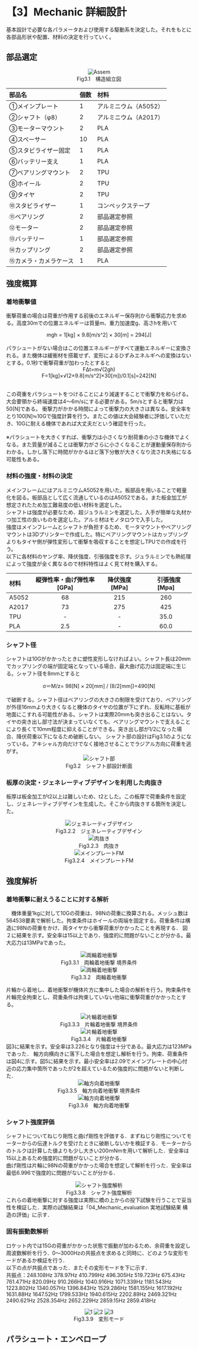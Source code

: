 # 【3】Mechanic 詳細設計
基本設計で必要な各パラメータおよび使用する駆動系を決定した。それをもとに各部品形状や配置、材料の決定を行っていく。
## 部品選定

<div align="center">
<img src="https://github.com/CanSat-FUSiON/mission5-mechanic/blob/main/figure/DD_3_1.png" alt="Assem" title="構造組立図">
<br>Fig3.1　構造組立図
</div>

<div align="center">

| 部品名 | 個数 | 材料 |
| :---- | ----- | :---- |
| ①メインプレート | 1 | アルミニウム（A5052） |
| ②シャフト（φ8） | 2 | アルミニウム（A2017） |
| ③モーターマウント | 2 | PLA |
| ④スペーサー | 10 | PLA |
| ⑤スタビライザー固定 | 1 | PLA |
| ⑥バッテリー支え | 1 | PLA |
| ⑦ベアリングマウント | 2 | TPU |
| ⑧ホイール | 2 | TPU |
| ⑨タイヤ | 2 | TPU |
| ⑩スタビライザー | 1 | コンベックステープ |
| ⑪ベアリング | 2 | 部品選定参照 |
| ⑫モーター | 2 | 部品選定参照 |
| ⑬バッテリー | 1 | 部品選定参照 |
| ⑭カップリング | 2 | 部品選定参照 |
| ⑮カメラ・カメラケース | 1 | PLA |
</div>

## 強度概算
  ### 着地衝撃値
  衝撃荷重の場合は荷重が作用する前後のエネルギー保存則から衝撃応力を求める。高度30mでの位置エネルギーは質量m、重力加速度g、高さhを用いて
  <div style="text-align: center;">
     mgh = 1[kg] × 9.8[m/s^2] × 30[m] = 294[J] 
  </div>  
  <br> 
  パラシュートがない場合はこの位置エネルギーがすべて運動エネルギーに変換される。また機体は緩衝材を搭載せず、変形によるひずみエネルギへの変換はないとする。0.1秒で衝撃荷重が加わったとすると  

  <br> 
  <div style="text-align: center;">
    FΔt=m√(2gh)
  </div>
  <div style="text-align: center;">
    F=1[kg]×√(2×9.8[m/s^2]×30[m])/0.1[s]=242[N] 
  </div>
  <br> 

  この荷重をパラシュートをつけることにより減速することで衝撃力を和らげる。
  大会要領から終端速度は4～6m/sにする必要がある。5m/sとすると衝撃力は50[N]である。
  衝撃力がかかる時間によって衝撃力の大きさは異なる。安全率をとり100[N]≒10Gで強度計算を行う。またこの値は大会経験者に評価していただき、10Gに耐える機体であれば大丈夫だという確認を行った。  
  <br> 
  ※パラシュートを大きくすれば、衝撃力は小さくなり耐荷重の小さな機体でよくなる。また質量が減ることは衝撃力がさらに小さくなることが運動量保存則からわかる。しかし落下に時間がかかるほど落下分散が大きくなり流され失格になる可能性もある。
  
  ### 材料の強度・材料の決定
  メインフレームにはアルミニウムA5052を用いた。板部品を用いることで軽量化を図る。板部品として広く流通しているのはA5052である。また板金加工が想定されたため加工難易度の低い材料を選定した。  
  シャフトは強度が必要なため、超ジュラルミンを選定した。入手が簡単な丸材かつ加工性の良いものを選定した。アルミ材はモノタロウで入手した。  
  強度はメインフレームとシャフトが負担するため、モータマウントやベアリングマウントは3Dプリンターで作成した。特にベアリングマウントはカップリングよりもタイヤ側が弾性変形して衝撃を吸収することを想定しTPUでの作成を行う。  
  以下に各材料のヤング率、降伏強度、引張強度を示す。ジュラルミンでも熱処理によって強度が全く異なるので材料特性はよく見て材を購入する。  

  <div align="center">

  | 材料 | 縦弾性率・曲げ弾性率[GPa] | 降伏強度[MPa] |　引張強度[Mpa]　|
  | :---- | :-----: | :-----: | :----: |
  | A5052 | 68 | 215 | 260 |
  | A2017 | 73 | 275 | 425 |
  | TPU | - | - | 35.0 |
  | PLA | 2.5 | - | 60.0 |
  </div>

  ### シャフト径
  シャフトは10Gがかかったときに塑性変形しなければよい。シャフト長は20mmでカップリングの端が固定端となっている場合、最大曲げ応力は固定端に生じる。シャフト径を8mmとすると
  <div style="text-align: center;">
    σ＝M/z= 98[N] × 20[mm] / (8/2[mm])=490[N]
  </div>
  <br>
  で破断する。シャフト径はベアリングの大きさの制限を受けており、ベアリングが外径16mmより大きくなると機体のタイヤの位置が下にずれ、反転時に基板が地面にこすれる可能性がある。シャフトは実際20mmも突き出ることはない。タイヤの突き出し部寸法が決まっていなくても、ベアリングマウントで支えることにより長くて10mm程度に抑えることができる。突き出し部が1/2になった場合、降伏荷重以下になるため破断しない。  
  シャフト部の設計はFig3.1のようになっている。アキシャル方向だけでなく接地させることでラジアル方向に荷重を逃がす。

  <div align="center">
  <img src="https://github.com/CanSat-FUSiON/mission5-mechanic/blob/main/figure/DD_3_2.png" alt="シャフト部" title="シャフト部">
  <br>Fig3.2　シャフト部設計断面
  </div>

  ### 板厚の決定・ジェネレーティブデザインを利用した肉抜き
  板厚は板金加工がt2以上は難しいため、t2とした。この板厚で荷重条件を設定し、ジェネレーティブデザインを生成した。そこから肉抜きする箇所を決定した。
  <div align="center">
  <img src="https://github.com/CanSat-FUSiON/mission5-mechanic/blob/main/figure/DD_3_2_2.png" alt="ジェネレーティブデザイン" title="ジェネレーティブデザイン">
  <br>Fig3.2.2　ジェネレーティブデザイン
  </div>
  <div align="center">
  <img src="https://github.com/CanSat-FUSiON/mission5-mechanic/blob/main/figure/DD_3_2_3.png" alt="肉抜き" title="肉抜き">
  <br>Fig3.2.3　肉抜き
  </div>
  <div align="center">
  <img src="https://github.com/CanSat-FUSiON/mission5-mechanic/blob/main/figure/DD_3_2_4.png" alt="メインプレートFM" title="メインプレートFM">
  <br>Fig3.2.4　メインプレートFM
  </div>

## 強度解析
   ### 着地衝撃に耐えうることに対する解析  
  　機体重量1kgに対して10Gの荷重は、98Nの荷重に換算される。メッシュ数は564538要素で解析した。拘束条件はホイールの両端を固定する。荷重条件は構造に98Nの荷重をかけ、両タイヤから衝撃荷重がかかったことを再現する．
  図２に結果を示す。安全率は15以上であり、強度的に問題がないことが分かる。最大応力は13MPaであった。
  <div align="center">
  <img src="https://github.com/CanSat-FUSiON/mission5-mechanic/blob/main/figure/DD_3_3_1.png" alt="両輪着地衝撃" title="両輪着地衝撃">
  <br>Fig3.3.1　両輪着地衝撃 境界条件 
  </div>
  <div align="center">
  <img src="https://github.com/CanSat-FUSiON/mission5-mechanic/blob/main/figure/DD_3_3_2.png" alt="両輪着地衝撃" title="両輪着地衝撃">
  <br>Fig3.3.2　両輪着地衝撃
  </div>

  片輪から着地し、着地衝撃が機体片方に集中した場合の解析を行う。拘束条件を片輪完全拘束とし、荷重条件は拘束していない他端に衝撃荷重がかかったとする。
  <div align="center">
  <img src="https://github.com/CanSat-FUSiON/mission5-mechanic/blob/main/figure/BD_moment.png" alt="片輪着地衝撃" title="片輪着地衝撃">
  <br>Fig3.3.3　片輪着地衝撃 境界条件 
  </div>
  <div align="center">
  <img src="https://github.com/CanSat-FUSiON/mission5-mechanic/blob/main/figure/BD_moment.png" alt="片輪着地衝撃" title="片輪着地衝撃">
  <br>Fig3.3.4　片輪着地衝撃
  </div>  
  図3に結果を示す。安全率は3.226となり強度は十分である。最大応力は123MPa であった．
  軸方向横向きに落下した場合を想定し解析を行う。拘束、荷重条件は図4に示す。図5に結果を示す。最小安全率は2.09でメインプレートの中心付近の応力集中箇所であったが2を超えているため強度的に問題がないと判断した．

  <div align="center">
  <img src="https://github.com/CanSat-FUSiON/mission5-mechanic/blob/main/figure/DD_3_3_5.png" alt="軸方向着地衝撃" title="軸方向着地衝撃">
  <br>Fig3.3.5　軸方向着地衝撃 境界条件 
  </div>
  <div align="center">
  <img src="https://github.com/CanSat-FUSiON/mission5-mechanic/blob/main/figure/DD_3_3_6.png" alt="軸方向着地衝撃" title="軸方向着地衝撃">
  <br>Fig3.3.6　軸方向着地衝撃
  </div> 
  

   ### シャフト強度評価
  シャフトについてねじり剛性と曲げ剛性を評価する．まずねじり剛性についてモーターからの伝達トルクを受けたときに破断しないかを検証する．モーターからのトルクは計算した値よりも少し大きい200ｍNmを用いて解析した．安全率は15以上あるため強度的に問題がないことが分かる．  
  曲げ剛性は片輪に98Nの荷重がかかった場合を想定して解析を行った．安全率は最低6.996で強度的に問題がないことが分かる．   
  <div align="center">
  <img src="https://github.com/CanSat-FUSiON/mission5-mechanic/blob/main/figure/DD_3_3_8.png" alt="シャフト強度解析" title="シャフト強度解析">
  <br>Fig3.3.8　シャフト強度解析
  </div>  
  これらの着地衝撃に対する強度は実際に橋の上からの投下試験を行うことで妥当性を検証した．実際の試験結果は「04_Mechanic_evaluation 実地試験結果  構造の評価」に示す．

  ### 固有振動数解析  
  ロケット内では15Gの荷重がかかった状態で振動が加わるため、余荷重を設定し周波数解析を行う．0〜3000Hzの共振点を求めると同時に、どのような変形モードがあるか検証を行う．  
  以下の点が共振点であった．またその変形モードを下に示す．  
  共振点：248.108Hz 378.97Hz 410.799Hz 496.305Hz 519.723Hz 675.43Hz 761.471Hz 820.09Hz 910.266Hz 1040.916Hz 1071.339Hz 1181.543Hz 1223.802Hz 1340.057Hz 1396.843Hz 1529.286Hz 1581.155Hz 1617.192Hz 1631.88Hz 1647.52Hz 1799.533Hz 1940.615Hz 2202.89Hz 2469.321Hz 2490.621Hz 2528.354Hz 2652.229Hz 2859.15Hz 2859.418Hz
  <div align="center">
  <img src="https://github.com/CanSat-FUSiON/mission5-mechanic/blob/main/figure/DD_3_3_9_1.png" alt="1" title="1">

  <img src="https://github.com/CanSat-FUSiON/mission5-mechanic/blob/main/figure/DD_3_3_9_2.png" alt="2" title="2">

  <img src="https://github.com/CanSat-FUSiON/mission5-mechanic/blob/main/figure/DD_3_3_9_3.png" alt="3" title="3">
  <br>Fig3.3.9　変形モード
  </div> 

## パラシュート・エンベロープ
